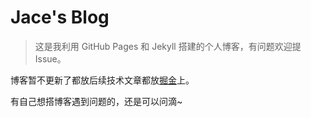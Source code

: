 # Jace's Blog
> 这是我利用 GitHub Pages 和 Jekyll 搭建的个人博客，有问题欢迎提 Issue。

博客暂不更新了都放后续技术文章都放[掘金](https://juejin.im/user/5a3b2016f265da43231b22a7/posts)上。

有自己想搭博客遇到问题的，还是可以问滴~

